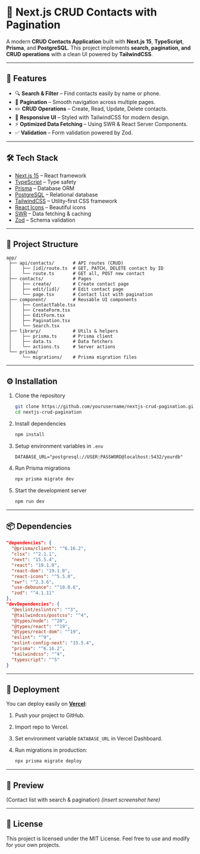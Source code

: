 # 📇 Next.js CRUD Contacts with Pagination

A modern **CRUD Contacts Application** built with **Next.js 15**, **TypeScript**, **Prisma**, and **PostgreSQL**.
This project implements **search, pagination, and CRUD operations** with a clean UI powered by **TailwindCSS**.

---

## 🚀 Features

* 🔍 **Search & Filter** – Find contacts easily by name or phone.
* 📄 **Pagination** – Smooth navigation across multiple pages.
* ✏️ **CRUD Operations** – Create, Read, Update, Delete contacts.
* 🎨 **Responsive UI** – Styled with TailwindCSS for modern design.
* ⚡ **Optimized Data Fetching** – Using SWR & React Server Components.
* ✅ **Validation** – Form validation powered by Zod.

---

## 🛠️ Tech Stack

* [Next.js 15](https://nextjs.org/) – React framework
* [TypeScript](https://www.typescriptlang.org/) – Type safety
* [Prisma](https://www.prisma.io/) – Database ORM
* [PostgreSQL](https://www.postgresql.org/) – Relational database
* [TailwindCSS](https://tailwindcss.com/) – Utility-first CSS framework
* [React Icons](https://react-icons.github.io/react-icons/) – Beautiful icons
* [SWR](https://swr.vercel.app/) – Data fetching & caching
* [Zod](https://zod.dev/) – Schema validation

---

## 📂 Project Structure

```
app/
 ├── api/contacts/       # API routes (CRUD)
 │    ├── [id]/route.ts  # GET, PATCH, DELETE contact by ID
 │    └── route.ts       # GET all, POST new contact
 ├── contacts/           # Pages
 │    ├── create/        # Create contact page
 │    ├── edit/[id]/     # Edit contact page
 │    └── page.tsx       # Contact list with pagination
 ├── component/          # Reusable UI components
 │    ├── ContactTable.tsx
 │    ├── CreateForm.tsx
 │    ├── EditForm.tsx
 │    ├── Pagination.tsx
 │    └── Search.tsx
 ├── library/            # Utils & helpers
 │    ├── prisma.ts      # Prisma client
 │    ├── data.ts        # Data fetchers
 │    └── actions.ts     # Server actions
 └── prisma/
      └── migrations/    # Prisma migration files
```

---

## ⚙️ Installation

1. Clone the repository

   ```bash
   git clone https://github.com/yourusername/nextjs-crud-pagination.git
   cd nextjs-crud-pagination
   ```

2. Install dependencies

   ```bash
   npm install
   ```

3. Setup environment variables in `.env`

   ```env
   DATABASE_URL="postgresql://USER:PASSWORD@localhost:5432/yourdb"
   ```

4. Run Prisma migrations

   ```bash
   npx prisma migrate dev
   ```

5. Start the development server

   ```bash
   npm run dev
   ```

---

## 📦 Dependencies

```json
"dependencies": {
  "@prisma/client": "^6.16.2",
  "clsx": "^2.1.1",
  "next": "15.5.4",
  "react": "19.1.0",
  "react-dom": "19.1.0",
  "react-icons": "^5.5.0",
  "swr": "^2.3.6",
  "use-debounce": "^10.0.6",
  "zod": "^4.1.11"
},
"devDependencies": {
  "@eslint/eslintrc": "^3",
  "@tailwindcss/postcss": "^4",
  "@types/node": "^20",
  "@types/react": "^19",
  "@types/react-dom": "^19",
  "eslint": "^9",
  "eslint-config-next": "15.5.4",
  "prisma": "^6.16.2",
  "tailwindcss": "^4",
  "typescript": "^5"
}
```

---

## 🚀 Deployment

You can deploy easily on **[Vercel](https://vercel.com/)**:

1. Push your project to GitHub.
2. Import repo to Vercel.
3. Set environment variable `DATABASE_URL` in Vercel Dashboard.
4. Run migrations in production:

   ```bash
   npx prisma migrate deploy
   ```

---

## 📸 Preview

(Contact list with search & pagination)
*(insert screenshot here)*

---

## 📜 License

This project is licensed under the MIT License.
Feel free to use and modify for your own projects.

